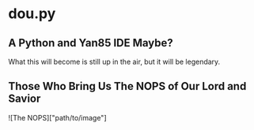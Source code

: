 # dou.py
## A Python and Yan85 IDE Maybe?
<p>What this will become is still up in the air, but it will be legendary.</p>

## Those Who Bring Us The NOPS of Our Lord and Savior
![The NOPS]["path/to/image"]
 
